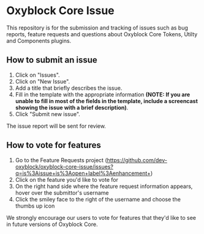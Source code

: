 # Oxyblock Core Issue

This repository is for the submission and tracking of issues such as bug reports, feature requests and questions about Oxyblock Core Tokens, Utilty and Components plugins.


How to submit an issue
---

1. Click on "Issues".
1. Click on "New Issue".
1. Add a title that briefly describes the issue.
1. Fill in the template with the appropriate information **(NOTE: If you are unable to fill in most of the fields in the template, include a screencast showing the issue with a brief description)**.
1. Click "Submit new issue".

The issue report will be sent for review. 

How to vote for features
---

1. Go to the Feature Requests project (https://github.com/dev-oxyblock/oxyblock-core-issue/issues?q=is%3Aissue+is%3Aopen+label%3Aenhancement+)
1. Click on the feature you'd like to vote for
1. On the right hand side where the feature request information appears, hover over the submittor's username
1. Click the smiley face to the right of the username and choose the thumbs up icon

We strongly encourage our users to vote for features that they'd like to see in future versions of Oxyblock Core.
